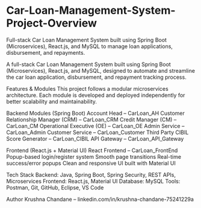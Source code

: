 # Car-Loan-Management-System-Project-Overview
Full-stack Car Loan Management System built using Spring Boot (Microservices), React.js, and MySQL to manage loan applications, disbursement, and repayments.

A full-stack Car Loan Management System built using Spring Boot (Microservices), React.js, and MySQL, designed to automate and streamline the car loan application, disbursement, and repayment tracking process.

Features & Modules
This project follows a modular microservices architecture. Each module is developed and deployed independently for better scalability and maintainability.

Backend Modules (Spring Boot)
Account Head – CarLoan_AH
Customer Relationship Manager (CRM) – CarLoan_CRM
Credit Manager (CM) – CarLoan_CM
Operational Executive (OE) – CarLoan_OE
Admin Service – CarLoan_Admin
Customer Service – CarLoan_Customer
Third Party CIBIL Score Generator – CarLoan_CIBIL
API Gateway – CarLoan_API_Gateway

Frontend (React.js + Material UI)
React Frontend – CarLoan_FrontEnd
Popup-based login/register system
Smooth page transitions
Real-time success/error popups
Clean and responsive UI built with Material UI

Tech Stack
Backend: Java, Spring Boot, Spring Security, REST APIs, Microservices
Frontend: React.js, Material UI
Database: MySQL
Tools: Postman, Git, GitHub, Eclipse, VS Code

Author
Krushna Chandane – linkedin.com/in/krushna-chandane-75241229a
